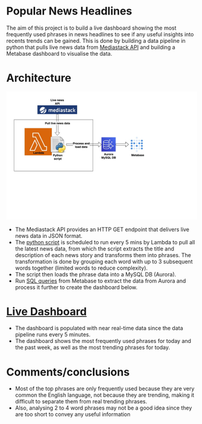 # Popular News Headlines

The aim of this project is to build a live dashboard showing the most frequently used phrases in news headlines to see if any useful insights into recents trends can be gained. This is done by building a data pipeline in python that pulls live news data from [Mediastack API](https://mediastack.com) and building a Metabase dashboard to visualise the data.

# Architecture
![Arch](architecture.jpg)
 
- The Mediastack API provides an HTTP GET endpoint that delivers live news data in JSON format.
- The [python script](lambda_function.py) is scheduled to run every 5 mins by Lambda to pull all the latest news data, from which the script extracts the title and description of each news story and transforms them into phrases. The transformation is done by grouping each word with up to 3 subsequent words together (limited words to reduce complexity).
- The script then loads the phrase data into a MySQL DB (Aurora).
- Run [SQL queries](/metabase_sql) from Metabase to extract the data from Aurora and process it further to create the dashboard below.


# [Live Dashboard](https://blackmamba.metabaseapp.com/public/dashboard/2dbe9036-ecfd-492e-a9b8-6c3489a8ff5b)

- The dashboard is populated with near real-time data since the data pipeline runs every 5 minutes.
- The dashboard shows the most frequently used phrases for today and the past week, as well as the most trending phrases for today.

# Comments/conclusions
- Most of the top phrases are only frequently used because they are very common the English language, not because they are trending, making it difficult to separate them from real trending phrases.
- Also, analysing 2 to 4 word phrases may not be a good idea since they are too short to convey any useful information
